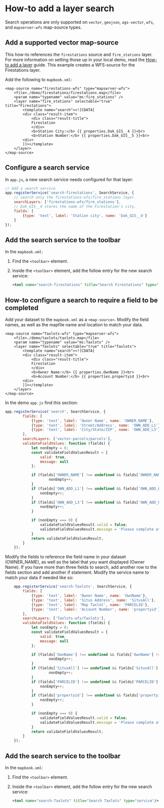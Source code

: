 # How-to add a layer search

Search operations are only supported on `vector`, `geojson`, `ags-vector`, `wfs`,
and `mapserver-wfs` map-source types.

## Add a supported vector map-source

This how-to references the `firestations` source and `fire_stations` layer.
For more information on setting those up in your local demo, read the
[How-to add a layer](./add-a-layer.md) guide. This example creates a WFS-source
for the Firestations layer.

Add the following to `mapbook.xml`:

```
<map-source name="firestations-wfs" type="mapserver-wfs">
    <file>./demo/firestations/firestations.map</file>
    <param name="typename" value="ms:fire_stations" />
    <layer name="fire_stations" selectable="true" title="Firestations">
        <template name="search"><![CDATA[
        <div class="result-item">
            <div class="result-title">
            Firestation
            </div>
            <b>Station City:</b> {{ properties.Dak_GIS__4 }}<br>
            <b>Station Number:</b> {{ properties.Dak_GIS__5 }}<br>
        <div>
        ]]></template>
    </layer>
</map-source>
```

## Configure a search service

In `app.js`, a new search service needs configured for that layer:

```javascript
// Add a search service
app.registerService('search-firestations', SearchService, {
    // search only the firestations-wfs/fire_stations layer.
    searchLayers: ['firestations-wfs/fire_stations'],
    // Dak_GIS__4 stores the name of the Firestation's city.
    fields: [
        {type: 'text', label: 'Station city', name: 'Dak_GIS__4'}
    ]
});
```

## Add the search service to the toolbar

In the `mapbook.xml`:

1. Find the `<toolbar>` element.
2. Inside the `<toolbar>` element, add the follow entry for the new search service:

    ```xml
    <tool name="search-firestations" title="Search Firestations" type="service"/>
    ```

## How-to configure a search to require a field to be completed

Add your dataset to the `mapbook.xml` as a `<map-source>`. Modify the field names, as well as the mapfile name and location to match your data.
```
<map-source name="Taxlots-wfs" type="mapserver-wfs">
    <file>./demo/taxlots/taxlots.map</file>
    <param name="typename" value="ms:Taxlots" />
    <layer name="Taxlots" selectable="true" title="Taxlots">
        <template name="search"><![CDATA[
        <div class="result-item">
            <div class="result-title">
            Firestation
            </div>
            <b>Owner Name:</b> {{ properties.OwnName }}<br>
            <b>Account Number:</b> {{ properties.propertyid }}<br>
        <div>
        ]]></template>
    </layer>
</map-source>
```




In the demo `app.js` find this section:

```javascript
app.registerService('search', SearchService, {
        fields: [
            {type: 'text', label: 'Owner Name', name: 'OWNER_NAME'},
            {type: 'text', label: 'Street/Address', name: 'OWN_ADD_L1'},
            {type: 'text', label: 'City/State/ZIP', name: 'OWN_ADD_L3'}
        ],
        searchLayers: ['vector-parcels/parcels'],
        validateFieldValues: function (fields) {
            let nonEmpty = 0;
            const validateFieldValuesResult = {
                valid: true,
                message: null
            };

            if (fields['OWNER_NAME'] !== undefined && fields['OWNER_NAME'] !== '') {
                    nonEmpty++;
            }
            if (fields['OWN_ADD_L1'] !== undefined && fields['OWN_ADD_L1'] !== '') {
                nonEmpty++;
            }
            if (fields['OWN_ADD_L3'] !== undefined && fields['OWN_ADD_L3'] !== '') {
                nonEmpty++;
            }

            if (nonEmpty === 0) {
                validateFieldValuesResult.valid = false;
                validateFieldValuesResult.message = 'Please complete at least one field.'
            }
            return validateFieldValuesResult;
        }
    });
```
  



Modify the fields to reference the field name in your dataset (OWNER_NAME), as well as the label that you want displayed (Owner Name). If you have more than three fields to search, add another row to the fields section and add another if statement. Modify the service name to match your data if needed like so:


```javascript
    app.registerService('search-Taxlots', SearchService, {
        fields: [
            {type: 'text', label: 'Owner Name', name: 'OwnName'},
            {type: 'text', label: 'Situs Address', name: 'SitusAll'},
            {type: 'text', label: 'Map Taxlot', name: 'PARCELID'},
            {type: 'text', label: 'Account Number', name: 'propertyid'}
        ],
        searchLayers: ['Taxlots-wfs/Taxlots'],
        validateFieldValues: function (fields) {
            let nonEmpty = 0;
            const validateFieldValuesResult = {
                valid: true,
                message: null
            };

            if (fields['OwnName'] !== undefined && fields['OwnName'] !== '') {
                    nonEmpty++;
            }
            if (fields['SitusAll'] !== undefined && fields['SitusAll'] !== '') {
                    nonEmpty++;
            }
            if (fields['PARCELID'] !== undefined && fields['PARCELID'] !== '') {
                nonEmpty++;
            }
            if (fields['propertyid'] !== undefined && fields['propertyid'] !== '') {
                nonEmpty++;
            }

            if (nonEmpty === 0) {
                validateFieldValuesResult.valid = false;
                validateFieldValuesResult.message = 'Please complete at least one field.'
            }
            return validateFieldValuesResult;
        }
    });
```

## Add the search service to the toolbar

In the `mapbook.xml`:

1. Find the `<toolbar>` element.
2. Inside the `<toolbar>` element, add the follow entry for the new search service:

    ```xml
    <tool name="search-Taxlots" title="Search Taxlots" type="service"/>
    ```


